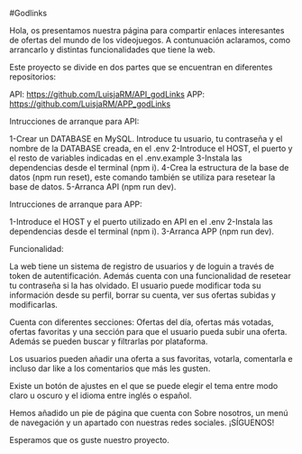#Godlinks

Hola, os presentamos nuestra página para compartir enlaces interesantes de ofertas del mundo de los videojuegos.
A contunuación aclaramos, como arrancarlo y distintas funcionalidades que tiene la web.

Este proyecto se divide en dos partes que se encuentran en diferentes repositorios:

API: https://github.com/LuisjaRM/API_godLinks
APP: https://github.com/LuisjaRM/APP_godLinks

Intrucciones de arranque para API:

1-Crear un DATABASE en MySQL. Introduce tu usuario, tu contraseña y el nombre de la DATABASE creada, en el .env
2-Introduce el HOST, el puerto y el resto de variables indicadas en el .env.example
3-Instala las dependencias desde el terminal (npm i).
4-Crea la estructura de la base de datos (npm run reset), este comando también se utiliza para resetear la base de datos.
5-Arranca API (npm run dev).

Intrucciones de arranque para APP:

1-Introduce el HOST y el puerto utilizado en API en el .env
2-Instala las dependencias desde el terminal (npm i).
3-Arranca APP (npm run dev).

Funcionalidad:

La web tiene un sistema de registro de usuarios y de loguin a través de token de autentificación.
Además cuenta con una funcionalidad de resetear tu contraseña si la has olvidado.
El usuario puede modificar toda su información desde su perfil, borrar su cuenta, ver sus ofertas subidas y modificarlas.

Cuenta con diferentes secciones: Ofertas del día, ofertas más votadas, ofertas favoritas y una sección para que el usuario pueda subir una oferta.
Además se pueden buscar y filtrarlas por plataforma.

Los usuarios pueden añadir una oferta a sus favoritas, votarla, comentarla e incluso dar like a los comentarios que más les gusten.

Existe un botón de ajustes en el que se puede elegir el tema entre modo claro u oscuro y el idioma entre inglés o español.

Hemos añadido un pie de página que cuenta con Sobre nosotros, un menú de navegación y un apartado con nuestras redes sociales. ¡SÍGUENOS!

Esperamos que os guste nuestro proyecto.
